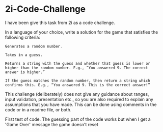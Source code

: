 # 2i-Code-Challenge

I have been give this task from 2i as a code challenge.

In a language of your choice, write a solution for the game that satisfies the following criteria:

    Generates a random number.

    Takes in a guess.

    Returns a string with the guess and whether that guess is lower or higher than the random number. E.g., “You answered 9. The correct answer is higher.”

    If the guess matches the random number, then return a string which confirms this. E.g., “You answered 9. This is the correct answer!”


This challenge (deliberately) does not give any guidance about ranges, input validation, presentation etc., so you are also required to explain any assumptions that you have made. This can be done using comments in the code or in a readme file, or both.

First test of code. The guessing part of the code works but when I get a 'Game Over' message the game doesn't reset